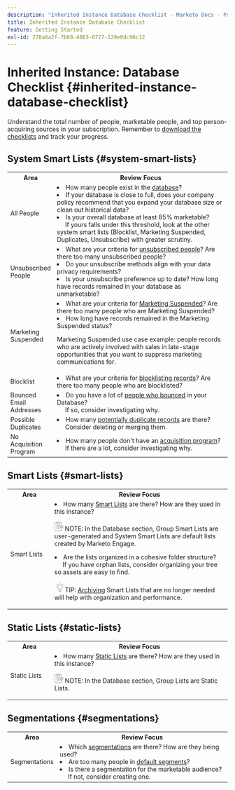 ```yaml
---
description: "Inherited Instance Database Checklist - Marketo Docs - Product Documentation"
title: Inherited Instance Database Checklist
feature: Getting Started
exl-id: 278a6a2f-7b68-4003-8727-129e0dc96c12
---
```

# Inherited Instance: Database Checklist {#inherited-instance-database-checklist}

Understand the total number of people, marketable people, and top person-acquiring sources in your subscription. Remember to [download the checklists](/help/marketo/getting-started/inheriting-a-marketo-engage-instance/assets/adobe-marketo-engage-inherited-instance-admin-checklist.xlsx) and track your progress.

## System Smart Lists {#system-smart-lists}

<table style="table-layout:auto">
 <tbody>
  <tr>
   <th style="width:20%">Area</th>
   <th>Review Focus</th>
  </tr>
  <tr>
   <td>All People</td>
   <td><li>How many people exist in the <a href="/help/marketo/product-docs/core-marketo-concepts/smart-lists-and-static-lists/managing-people-in-smart-lists/database-dashboard.md" target="_blank">database</a>?</li>
<li>If your database is close to full, does your company policy recommend that you expand your database size or clean out historical data?</li>
<li>Is your overall database at least 85% marketable?
<br/>&nbsp;&nbsp;&nbsp;&nbsp;&nbsp;If yours falls under this threshold, look at the other system smart lists (Blocklist, Marketing Suspended, Duplicates, Unsubscribe) with greater scrutiny.</li></td>
  </tr>
  <tr>
   <td>Unsubscribed People</td>
   <td><li>What are your criteria for <a href="/help/marketo/product-docs/email-marketing/deliverability/understanding-unsubscribe.md#marketing-suspended" target="_blank">unsubscribed people</a>? Are there too many unsubscribed people?</li>
<li>Do your unsubscribe methods align with your data privacy requirements?</li>
<li>Is your unsubscribe preference up to date? How long have records remained in your database as unmarketable?</li></td>
  </tr>
  <tr>
   <td>Marketing Suspended</td>
   <td><li>What are your criteria for <a href="/help/marketo/product-docs/email-marketing/deliverability/durable-unsubscribe.md#marketing-suspended" target="_blank">Marketing Suspended</a>? Are there too many people who are Marketing Suspended?</li>
<li>How long have records remained in the Marketing Suspended status?</li>
<p>Marketing Suspended use case example: people records who are actively involved with sales in late-stage opportunities that you want to suppress marketing communications for.</td>
  </tr>
   <tr>
   <td>Blocklist</td>
   <td><li>What are your criteria for <a href="/help/marketo/product-docs/core-marketo-concepts/smart-lists-and-static-lists/managing-people-in-smart-lists/add-person-to-blocklist.md" target="_blank">blocklisting records</a>? Are there too many people who are blocklisted?</li></td>
  </tr>
  <tr>
   <td>Bounced Email Addresses</td>
   <td><li>Do you have a lot of <a href="/help/marketo/product-docs/email-marketing/deliverability/hard-and-soft-bounces-in-email.md" target="_blank">people who bounced</a> in your Database?
   <br/>&nbsp;&nbsp;&nbsp;&nbsp;&nbsp;If so, consider investigating why.</li></td></li></td>
  </tr>
  <tr>
   <td>Possible Duplicates</td>
   <td><li>How many <a href="/help/marketo/product-docs/core-marketo-concepts/smart-lists-and-static-lists/managing-people-in-smart-lists/find-and-merge-duplicate-people.md" target="_blank">potentially duplicate records</a> are there?
   <br/>&nbsp;&nbsp;&nbsp;&nbsp;&nbsp;Consider deleting or merging them.</li></td>
  </tr>
   <tr>
   <td>No Acquisition Program</td>
   <td><li>How many people don't have an <a href="/help/marketo/product-docs/core-marketo-concepts/programs/creating-programs/understanding-program-membership.md#acquisition-program" target="_blank">acquisition program</a>?
   <br/>&nbsp;&nbsp;&nbsp;&nbsp;&nbsp;If there are a lot, consider investigating why.</li></td>
  </tr>
 </tbody>
</table>

## Smart Lists {#smart-lists}

<table style="table-layout:auto">
 <tbody>
  <tr>
   <th style="width:20%">Area</th>
   <th>Review Focus</th>
  </tr>
  <tr>
   <td>Smart Lists</td>
   <td><li>How many <a href="/help/marketo/product-docs/core-marketo-concepts/smart-lists-and-static-lists/understanding-smart-lists.md" target="_blank">Smart Lists</a> are there? How are they used in this instance?</li>
   <p><img src="assets/note-icon.png" alt="note icon"> NOTE: In the Database section, Group Smart Lists are user-generated and System Smart Lists are default lists created by Marketo Engage.
<li>Are the lists organized in a cohesive folder structure?
<br/>&nbsp;&nbsp;&nbsp;&nbsp;&nbsp;If you have orphan lists, consider organizing your tree so assets are easy to find.</li>
<p><img src="assets/tip-icon.png" alt="tip icon">TIP: <a href="/help/marketo/product-docs/core-marketo-concepts/miscellaneous/understanding-folders.md#archive-a-folder" target="_blank">Archiving</a> Smart Lists that are no longer needed will help with organization and performance.</td>
  </tr>
 </tbody>
</table>

## Static Lists {#static-lists}

<table style="table-layout:auto">
 <tbody>
  <tr>
   <th style="width:20%">Area</th>
   <th>Review Focus</th>
  </tr>
  <tr>
   <td>Static Lists</td>
   <td><li>How many <a href="/help/marketo/product-docs/core-marketo-concepts/smart-lists-and-static-lists/static-lists/understanding-static-lists.md" target="_blank">Static Lists</a> are there? How are they used in this instance?</li>
   <p><img src="assets/note-icon.png" alt="note icon"> NOTE: In the Database section, Group Lists are Static Lists.</td>
  </tr>
 </tbody>
</table>

## Segmentations {#segmentations}

<table style="table-layout:auto">
 <tbody>
  <tr>
   <th style="width:20%">Area</th>
   <th>Review Focus</th>
  </tr>
  <tr>
   <td>Segmentations</td>
   <td><li>Which <a href="/help/marketo/product-docs/personalization/segmentation-and-snippets/segmentation/create-a-segmentation.md" target="_blank">segmentations</a> are there? How are they being used?</li>
<li>Are too many people in <a href="/help/marketo/product-docs/personalization/segmentation-and-snippets/segmentation/segmentation-order-priority.md" target="_blank">default segments</a>?</li>
<li>Is there a segmentation for the marketable audience?
<br/>&nbsp;&nbsp;&nbsp;&nbsp;&nbsp;If not, consider creating one.</li></td>
  </tr>
 </tbody>
</table>
